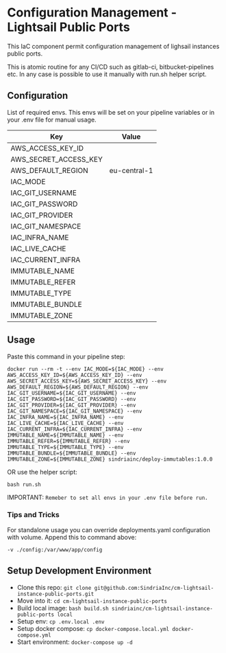 # Configuration Management - Lightsail Public Ports

This IaC component permit configuration management of lighsail instances public ports.

This is atomic routine for any CI/CD such as gitlab-ci, bitbucket-pipelines etc.
In any case is possible to use it manually with run.sh helper script.

## Configuration

List of required envs. This envs will be set on your pipeline variables or in your .env file for manual usage.

| Key                       | Value                         |
| --------------------------|:-----------------------------:|
| AWS_ACCESS_KEY_ID         | <access-key>                  |
| AWS_SECRET_ACCESS_KEY     | <secret-key>                  |
| AWS_DEFAULT_REGION        | eu-central-1                  |
| IAC_MODE                  | <mode>                        |
| IAC_GIT_USERNAME          | <service-account-username>    |
| IAC_GIT_PASSWORD          | <service-account-username>    |
| IAC_GIT_PROVIDER          | <provider-fqdn>               |
| IAC_GIT_NAMESPACE         | <repo-namespace>              |
| IAC_INFRA_NAME            | <repo-slug>                   |
| IAC_LIVE_CACHE            | <bucket-name>                 |
| IAC_CURRENT_INFRA         | <bucket-name>                 |
| IMMUTABLE_NAME            | <resource-name>               |
| IMMUTABLE_REFER           | <blueprint-name>              |
| IMMUTABLE_TYPE            | <resource-type>               |
| IMMUTABLE_BUNDLE          | <resource-bundle>             |
| IMMUTABLE_ZONE            | <cloud-provider-zone>         |


## Usage

Paste this command in your pipeline step:

`docker run --rm -t --env IAC_MODE=${IAC_MODE} --env AWS_ACCESS_KEY_ID=${AWS_ACCESS_KEY_ID} --env AWS_SECRET_ACCESS_KEY=${AWS_SECRET_ACCESS_KEY} --env AWS_DEFAULT_REGION=${AWS_DEFAULT_REGION} --env IAC_GIT_USERNAME=${IAC_GIT_USERNAME} --env IAC_GIT_PASSWORD=${IAC_GIT_PASSWORD} --env IAC_GIT_PROVIDER=${IAC_GIT_PROVIDER} --env IAC_GIT_NAMESPACE=${IAC_GIT_NAMESPACE} --env IAC_INFRA_NAME=${IAC_INFRA_NAME} --env IAC_LIVE_CACHE=${IAC_LIVE_CACHE} --env IAC_CURRENT_INFRA=${IAC_CURRENT_INFRA} --env IMMUTABLE_NAME=${IMMUTABLE_NAME} --env IMMUTABLE_REFER=${IMMUTABLE_REFER} --env IMMUTABLE_TYPE=${IMMUTABLE_TYPE} --env IMMUTABLE_BUNDLE=${IMMUTABLE_BUNDLE} --env IMMUTABLE_ZONE=${IMMUTABLE_ZONE} sindriainc/deploy-immutables:1.0.0`

OR use the helper script:

`bash run.sh`

IMPORTANT: `Remeber to set all envs in your .env file before run.`

### Tips and Tricks

For standalone usage you can override deployments.yaml configuration with volume. Append this to command above:

`-v ./config:/var/www/app/config`


## Setup Development Environment

- Clone this repo: `git clone git@github.com:SindriaInc/cm-lightsail-instance-public-ports.git`
- Move into it: `cd cm-lightsail-instance-public-ports`
- Build local image: `bash build.sh sindriainc/cm-lightsail-instance-public-ports local`
- Setup env: `cp .env.local .env`
- Setup docker compose: `cp docker-compose.local.yml docker-compose.yml`
- Start environment: `docker-compose up -d`